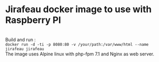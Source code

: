<h1>Jirafeau docker image to use with Raspberry PI </h1><br>
Build and run : <br>
<code>docker run -d -ti -p 8080:80 -v /your/path:/var/www/html --name jirafeau jirafeau</code><br>
The image uses Alpine linux with php-fpm 7.1 and Nginx as web server.
